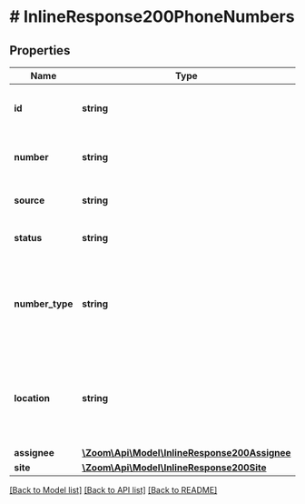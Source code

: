 # # InlineResponse200PhoneNumbers

## Properties

Name | Type | Description | Notes
------------ | ------------- | ------------- | -------------
**id** | **string** | Unique Identifier of the Phone Number. | [optional] 
**number** | **string** | Phone number in E164 format. | [optional] 
**source** | **string** | Source of phone number. | [optional] 
**status** | **string** | Status of the number. | [optional] 
**number_type** | **string** | The type of number. Values can be one of the following:&lt;br&gt; &#x60;toll&#x60;, &#x60;tollfree&#x60; | [optional] 
**location** | **string** | Location (city, state and country) where the Phone number is assigned. | [optional] 
**assignee** | [**\Zoom\Api\Model\InlineResponse200Assignee**](InlineResponse200Assignee.md) |  | [optional] 
**site** | [**\Zoom\Api\Model\InlineResponse200Site**](InlineResponse200Site.md) |  | [optional] 

[[Back to Model list]](../../README.md#documentation-for-models) [[Back to API list]](../../README.md#documentation-for-api-endpoints) [[Back to README]](../../README.md)


